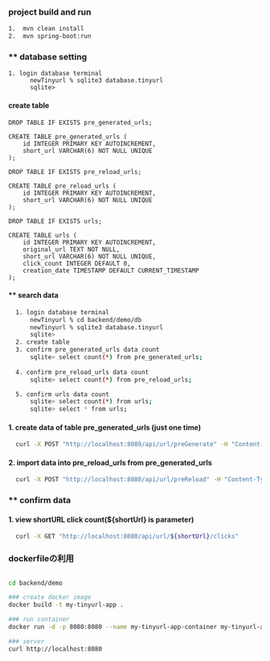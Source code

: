 ###  project build and run
``` bash
1.  mvn clean install
2.  mvn spring-boot:run
```

### ** database setting
``` hash
1. login database terminal
      newTinyurl % sqlite3 database.tinyurl
      sqlite> 
```

#### create table
```hash
DROP TABLE IF EXISTS pre_generated_urls;

CREATE TABLE pre_generated_urls (
    id INTEGER PRIMARY KEY AUTOINCREMENT,
    short_url VARCHAR(6) NOT NULL UNIQUE
);

DROP TABLE IF EXISTS pre_reload_urls;

CREATE TABLE pre_reload_urls (
    id INTEGER PRIMARY KEY AUTOINCREMENT,
    short_url VARCHAR(6) NOT NULL UNIQUE
);

DROP TABLE IF EXISTS urls;

CREATE TABLE urls (
    id INTEGER PRIMARY KEY AUTOINCREMENT,
    original_url TEXT NOT NULL,
    short_url VARCHAR(6) NOT NULL UNIQUE,
    click_count INTEGER DEFAULT 0,
    creation_date TIMESTAMP DEFAULT CURRENT_TIMESTAMP
);
```

#### ** search data
```bash
  1. login database terminal
      newTinyurl % cd backend/demo/db
      newTinyurl % sqlite3 database.tinyurl
      sqlite> 
  2. create table
  3. confirm pre_generated_urls data count
      sqlite> select count(*) from pre_generated_urls;
  
  4. confirm pre_reload_urls data count
      sqlite> select count(*) from pre_reload_urls;

  5. confirm urls data count
      sqlite> select count(*) from urls;
      sqlite> select * from urls;
```

#### 1.  create data of table pre_generated_urls (just one time)
``` bash
  curl -X POST "http://localhost:8080/api/url/preGenerate" -H "Content-Type: application/json"
```

#### 2. import data into pre_reload_urls from pre_generated_urls
```bash
  curl -X POST "http://localhost:8080/api/url/preReload" -H "Content-Type: application/json"
```

### ** confirm data
#### 1. view shortURL click count(${shortUrl} is parameter)
```bash
  curl -X GET "http://localhost:8080/api/url/${shortUrl}/clicks" 
```

### dockerfileの利用
```bash

cd backend/demo

### create docker image
docker build -t my-tinyurl-app .

### run container
docker run -d -p 8080:8080 --name my-tinyurl-app-container my-tinyurl-app

### server
curl http://localhost:8080
```
